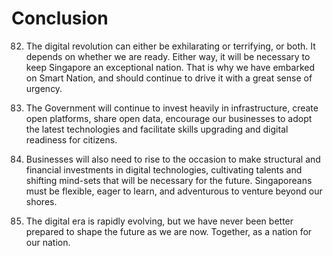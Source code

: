 # Conclusion

82. The digital revolution can either be exhilarating or terrifying, or both. It depends on whether we are ready. Either way, it will be necessary to keep Singapore an exceptional nation. That is why we have embarked on Smart Nation, and should continue to drive it with a great sense of urgency.

83. The Government will continue to invest heavily in infrastructure, create open platforms, share open data, encourage our businesses to adopt the latest technologies and facilitate skills upgrading and digital readiness for citizens.

84. Businesses will also need to rise to the occasion to make structural and financial investments in digital technologies, cultivating talents and shifting mind-sets that will be necessary for the future. Singaporeans must be flexible, eager to learn, and adventurous to venture beyond our shores.

85. The digital era is rapidly evolving, but we have never been better prepared to shape the future as we are now. Together, as a nation for our nation.
